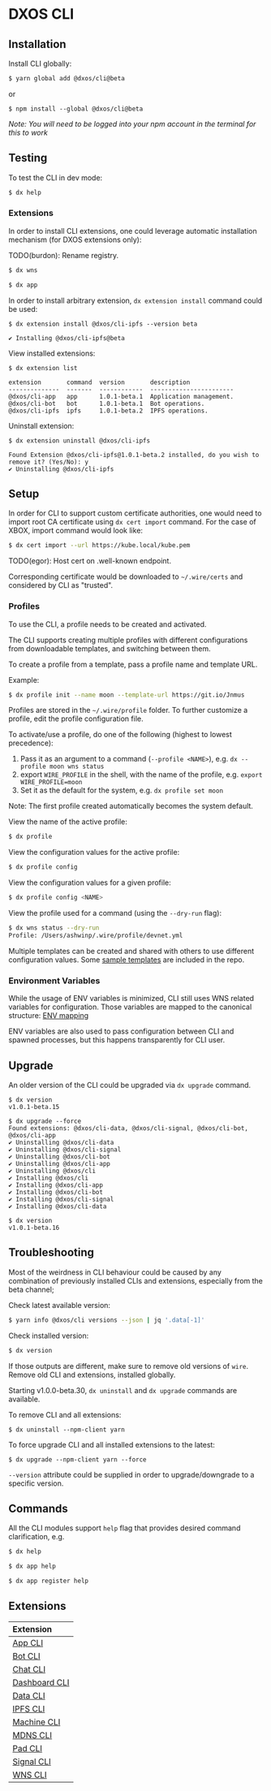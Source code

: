 # DXOS CLI

## Installation

Install CLI globally:

```bash
$ yarn global add @dxos/cli@beta
```

or

```
$ npm install --global @dxos/cli@beta
```
*Note: You will need to be logged into your npm account in the terminal for this to work*

## Testing

To test the CLI in dev mode:

```bash
$ dx help
```

### Extensions

In order to install CLI extensions, one could leverage automatic installation mechanism (for DXOS extensions only):

TODO(burdon): Rename registry.

```bash
$ dx wns
```

```bash
$ dx app
```

In order to install arbitrary extension, `dx extension install` command could be used:

```
$ dx extension install @dxos/cli-ipfs --version beta

✔ Installing @dxos/cli-ipfs@beta
```

View installed extensions:

```
$ dx extension list

extension       command  version       description
--------------  -------  ------------  -----------------------
@dxos/cli-app   app      1.0.1-beta.1  Application management.
@dxos/cli-bot   bot      1.0.1-beta.1  Bot operations.
@dxos/cli-ipfs  ipfs     1.0.1-beta.2  IPFS operations.
```

Uninstall extension:

```
$ dx extension uninstall @dxos/cli-ipfs

Found Extension @dxos/cli-ipfs@1.0.1-beta.2 installed, do you wish to remove it? (Yes/No): y
✔ Uninstalling @dxos/cli-ipfs
```
## Setup

In order for CLI to support custom certificate authorities, one would need to import root CA certificate using `dx cert import` command. For the case of XBOX, import command would look like:

```bash
$ dx cert import --url https://kube.local/kube.pem
```

TODO(egor): Host cert on .well-known endpoint.

Corresponding certificate would be downloaded to `~/.wire/certs` and considered by CLI as "trusted".

### Profiles

To use the CLI, a profile needs to be created and activated.

The CLI supports creating multiple profiles with different configurations from downloadable templates, and switching between them.

To create a profile from a template, pass a profile name and template URL.

Example:

```bash
$ dx profile init --name moon --template-url https://git.io/Jnmus
```

Profiles are stored in the `~/.wire/profile` folder. To further customize a profile, edit the profile configuration file.

To activate/use a profile, do one of the following (highest to lowest precedence):

1. Pass it as an argument to a command (`--profile <NAME>`), e.g. `dx --profile moon wns status`
2. export `WIRE_PROFILE` in the shell, with the name of the profile, e.g. `export WIRE_PROFILE=moon`
3. Set it as the default for the system, e.g. `dx profile set moon`

Note: The first profile created automatically becomes the system default.

View the name of the active profile:

```bash
$ dx profile
```

View the configuration values for the active profile:

```bash
$ dx profile config
```

View the configuration values for a given profile:

```bash
$ dx profile config <NAME>
```

View the profile used for a command (using the `--dry-run` flag):

```bash
$ dx wns status --dry-run
Profile: /Users/ashwinp/.wire/profile/devnet.yml
```

Multiple templates can be created and shared with others to use different configuration values. Some [sample templates](./profiles/README.md) are included in the repo.

### Environment Variables

While the usage of ENV variables is minimized, CLI still uses WNS related variables for configuration. Those variables are mapped to the canonical structure: [ENV mapping](env-map.yml)

ENV variables are also used to pass configuration between CLI and spawned processes, but this happens transparently for CLI user.

## Upgrade

An older version of the CLI could be upgraded via `dx upgrade` command.

```
$ dx version
v1.0.1-beta.15

$ dx upgrade --force
Found extensions: @dxos/cli-data, @dxos/cli-signal, @dxos/cli-bot, @dxos/cli-app
✔ Uninstalling @dxos/cli-data
✔ Uninstalling @dxos/cli-signal
✔ Uninstalling @dxos/cli-bot
✔ Uninstalling @dxos/cli-app
✔ Uninstalling @dxos/cli
✔ Installing @dxos/cli
✔ Installing @dxos/cli-app
✔ Installing @dxos/cli-bot
✔ Installing @dxos/cli-signal
✔ Installing @dxos/cli-data

$ dx version
v1.0.1-beta.16
```

## Troubleshooting

Most of the weirdness in CLI behaviour could be caused by any combination of previously installed CLIs and extensions, especially from the beta channel;

Check latest available version:

```bash
$ yarn info @dxos/cli versions --json | jq '.data[-1]'
```

Check installed version:

```bash
$ dx version
```

If those outputs are different, make sure to remove old versions of `wire`.
Remove old CLI and extensions, installed globally.

Starting v1.0.0-beta.30, `dx uninstall` and `dx upgrade` commands are available.

To remove CLI and all extensions:

```
$ dx uninstall --npm-client yarn
```

To force upgrade CLI and all installed extensions to the latest:

```
$ dx upgrade --npm-client yarn --force
```

`--version` attribute could be supplied in order to upgrade/downgrade to a specific version.


## Commands

All the CLI modules support `help` flag that provides desired command clarification, e.g.

```bash
$ dx help
```

```bash
$ dx app help
```

```bash
$ dx app register help
```

## Extensions

| Extension |
| :------------ |
| [App CLI](https://github.com/dxos/cli/blob/master/packages/cli-app/README.md) |
| [Bot CLI](https://github.com/dxos/cli/blob/master/packages/cli-bot/README.md) |
| [Chat CLI](https://github.com/dxos/cli/blob/master/packages/cli-chat/README.md) |
| [Dashboard CLI](https://github.com/dxos/cli/blob/master/packages/cli-dashboard/README.md) |
| [Data CLI](https://github.com/dxos/cli/blob/master/packages/cli-data/README.md) |
| [IPFS CLI](https://github.com/dxos/cli/blob/master/packages/cli-ipfs/README.md) |
| [Machine CLI](https://github.com/dxos/cli/blob/master/packages/cli-machine/README.md) |
| [MDNS CLI](https://github.com/dxos/cli/blob/master/packages/cli-mdns/README.md) |
| [Pad CLI](https://github.com/dxos/cli/blob/master/packages/cli-pad/README.md) |
| [Signal CLI](https://github.com/dxos/cli/blob/master/packages/cli-signal/README.md) |
| [WNS CLI](https://github.com/dxos/cli/blob/master/packages/cli-wns/README.md) |
